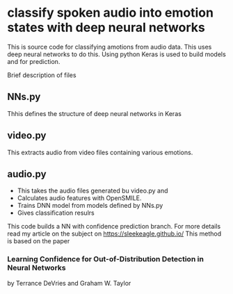 # classify spoken audio into emotion states with deep neural networks

This is source code for classifying amotions from audio data. 
This uses deep neural networks to do this. Using python Keras is used to build models and for prediction.

Brief description of files

## NNs.py
Thhis defines the structure of deep neural networks in Keras

## video.py
This extracts audio from video files containing various emotions.

## audio.py
- This takes the audio files generated bu video.py and 
- Calculates audio features with OpenSMILE. 
- Trains DNN model from models defined by NNs.py
- Gives classification resulrs

This code builds a NN with confidence prediction branch. For more details read my article on the subject on 
https://sleekeagle.github.io/
This method is based on the paper 
### Learning Confidence for Out-of-Distribution Detection in Neural Networks
by Terrance DeVries and Graham W. Taylor
